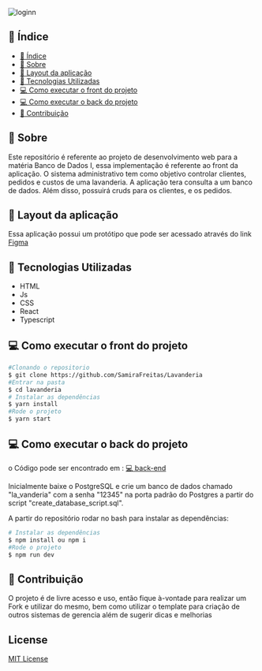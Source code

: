 ![loginn](https://user-images.githubusercontent.com/73719899/127694175-a57448c6-75eb-4f46-9949-ef0c8bc61e7b.png)


## 📜 Índice
- [📜 Índice](#-índice)
- [📝 Sobre](#-sobre)
- [👀 Layout da aplicação](#-layout-da-aplicação)
- [👾 Tecnologias Utilizadas](#-tecnologias-utilizadas)
- [💻 Como executar o front do projeto](#-como-executar-o-front-do-projeto)
- [💻 Como executar o back do projeto ](#-como-executar-o-back-do-projeto)
- [💞 Contribuição](#-contribuição)

## 📝 Sobre 
Este repositório é referente ao projeto de desenvolvimento web para a matéria Banco de Dados I, essa implementação é referente ao front da aplicação. 
O sistema administrativo tem como objetivo controlar clientes, pedidos e custos de uma lavanderia. 
A aplicação tera consulta a um banco de dados. Além disso, possuirá cruds para os clientes, e os pedidos. 

## 👀 Layout da aplicação

Essa aplicação possui um protótipo que pode ser acessado através do link  [Figma](https://www.figma.com/file/rdFc8096UUnOuOpaaSLerv/Untitled)


## 👾 Tecnologias Utilizadas 
- HTML  
- Js
- CSS
- React
- Typescript


## 💻 Como executar o front do projeto

```bash
#Clonando o repositorio 
$ git clone https://github.com/SamiraFreitas/Lavanderia
#Entrar na pasta
$ cd lavanderia
# Instalar as dependências
$ yarn install
#Rode o projeto 
$ yarn start 

```
## 💻 Como executar o back do projeto 

o Código pode ser encontrado em : [💻 back-end](https://github.com/ffvasconcelos/lavanderia_backend)

Inicialmente baixe o PostgreSQL e crie um banco de dados chamado "la_vanderia" com a senha "12345" na porta padrão do Postgres a partir do script "create_database_script.sql".

A partir do repositório rodar no bash para instalar as dependências: 

```bash
# Instalar as dependências
$ npm install ou npm i
#Rode o projeto 
$ npm run dev
```
## 💞 Contribuição

 O projeto é de livre acesso e uso, então fique à-vontade para realizar um Fork e utilizar do mesmo, bem como utilizar o template para criação de outros sistemas de gerencia além de sugerir dicas e melhorias

## License
[MIT License](https://github.com/SamiraFreitas/Lavanderia-Front/blob/0db9216520adc08d803de7ce568b75ca1cbfa5e0/LICENSE)
